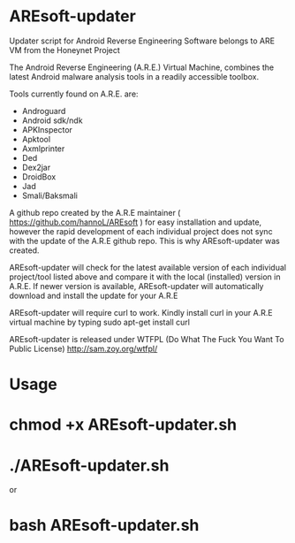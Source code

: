 AREsoft-updater
===============

Updater script for Android Reverse Engineering Software belongs to ARE VM from the Honeynet Project

The Android Reverse Engineering (A.R.E.) Virtual Machine, combines the latest Android malware analysis tools in a readily accessible toolbox.

Tools currently found on A.R.E. are:

* Androguard
* Android sdk/ndk
* APKInspector
* Apktool
* Axmlprinter
* Ded
* Dex2jar
* DroidBox
* Jad
* Smali/Baksmali

A github repo created by the A.R.E maintainer ( https://github.com/hannoL/AREsoft ) for easy installation and update, however the rapid development of each individual project does not sync with the update of the A.R.E github repo. This is why AREsoft-updater was created.

AREsoft-updater will check for the latest available version of each individual project/tool listed above and compare it with the local (installed) version in A.R.E. If newer version is available, AREsoft-updater will automatically download and install the update for your A.R.E

AREsoft-updater will require curl to work. Kindly install curl in your A.R.E virtual machine by typing sudo apt-get install curl

AREsoft-updater is released under WTFPL (Do What The Fuck You Want To Public License) http://sam.zoy.org/wtfpl/


Usage
=====

# chmod +x AREsoft-updater.sh
# ./AREsoft-updater.sh

or

# bash AREsoft-updater.sh